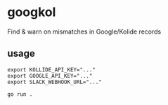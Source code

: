 # googkol

Find & warn on mismatches in Google/Kolide records

## usage

```
export KOLLIDE_API_KEY="..."
export GOOGLE_API_KEY="..."
export SLACK_WEBHOOK_URL="..."

go run .
```
